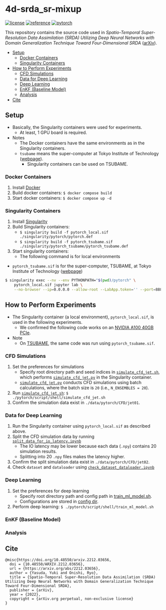 # 4d-srda_sr-mixup <!-- omit in toc -->

[![license](https://img.shields.io/badge/license-CC%20BY--NC--SA-informational)](https://creativecommons.org/licenses/by-nc-sa/4.0/legalcode.txt) [![reference](https://img.shields.io/badge/reference-arXiv-important)](https://arxiv.org/abs/2212.03656)  [![pytorch](https://img.shields.io/badge/PyTorch-1.11.0-informational)](https://pytorch.org/)

This repository contains the source code used in *Spatio-Temporal Super-Resolution Data Assimilation (SRDA) Utilizing Deep Neural Networks with Domain Generalization Technique Toward Four-Dimensional SRDA* ([arXiv](https://arxiv.org/abs/2212.03656)).

- [Setup](#setup)
  - [Docker Containers](#docker-containers)
  - [Singularity Containers](#singularity-containers)
- [How to Perform Experiments](#how-to-perform-experiments)
  - [CFD Simulations](#cfd-simulations)
  - [Data for Deep Learning](#data-for-deep-learning)
  - [Deep Learning](#deep-learning)
  - [EnKF (Baseline Model)](#enkf-baseline-model)
  - [Analysis](#analysis)
- [Cite](#cite)


## Setup

- Basically, the Singularity containers were used for experiments.
  - At least, 1 GPU board is required.
- Notes
  - The Docker containers have the same environments as in the Singularity containers.
  - `tsubame` means the super-computer at Tokyo Institute of Technology ([webpage](https://www.t3.gsic.titech.ac.jp/en)).
      - Singularity containers can be used on TSUBAME.

### Docker Containers

1. Install [Docker](https://docs.docker.com/get-started/)
1. Build docker containers: `$ docker compose build`
1. Start docker containers: `$ docker compose up -d`

### Singularity Containers

1. Install [Singularity](https://docs.sylabs.io/guides/3.0/user-guide/quick_start.html)
1. Build Singularity containers:
    - `$ singularity build -f pytorch_local.sif ./singularity/pytorch/pytorch.def`
    - `$ singularity build -f pytorch_tsubame.sif ./singularity/pytorch_tsubame/pytorch_tsubame.def`
1. Start singularity containers:
    - The following command is for local environments

- `pytorch_tsubame.sif` is for the super-computer, TSUBAME, at Tokyo Institute of Technology ([webpage](https://www.t3.gsic.titech.ac.jp/en))

```sh
$ singularity exec --nv --env PYTHONPATH="$(pwd)/pytorch" \
    pytorch_local.sif jupyter lab \
    --no-browser --ip=0.0.0.0 --allow-root --LabApp.token='' --port=8888
```

## How to Perform Experiments

- The Singularity container (a local environment), `pytorch_local.sif`, is used in the following experiments.
    - We confirmed the following code works on an [NVIDIA A100 40GB PCIe](https://www.nvidia.com/en-us/data-center/a100/).
- Note
  - On [TSUBAME](https://www.t3.gsic.titech.ac.jp/en), the same code was run using `pytorch_tsubame.sif`.

### CFD Simulations

1. Set the preferences for simulations
   - Specify root directory path and seed indices in [`simulate_cfd_jet.sh`](./pytorch/script/shell/simulate_cfd_jet.sh), which performs [`simulate_cfd_jet.py`](./pytorch/script/python/simulate_cfd_jet.py) in the Singularity container.
   - [`simulate_cfd_jet.py`](./pytorch/script/python/simulate_cfd_jet.py) conducts CFD simulations using batch calculations, where the batch size is `20` (i.e., `N_ENSEMBLES = 20`).
2. Run [`simulate_cfd_jet.sh`](./pytorch/script/shell/simulate_cfd_jet.sh): `$ ./pytorch/script/shell/simulate_cfd_jet.sh`
3. Confirm the simulation data exist in `./data/pytorch/CFD/jet01`.

### Data for Deep Learning

1. Run the Singularity container using `pytorch_local.sif` as described above.
2. Split the CFD simulation data by running [`split_data_for_io_latency.ipynb`](./pytorch/notebook/paper_experiment/split_data_for_io_latency.ipynb)
   - The IO latency may be lower because each data (`.npy`) contains 20 simulation results.
   - Splitting into 20 `.npy` files makes the latency higher. 
3. Confirm the split simulation data exist in `./data/pytorch/CFD/jet02`.
4. Check `dataset` and `dataloader` using [`check_dataset_dataloader.ipynb`](./pytorch/notebook/paper_experiment/check_dataset_dataloader.ipynb)

### Deep Learning

1. Set the preferences for deep learning
   - Specify root directory path and config path in [train_ml_model.sh](./pytorch/script/shell/train_ml_model.sh).
   - Configurations are stored in [config dir](./pytorch/config/paper_experiment/).
1. Perform deep learning: `$ ./pytorch/script/shell/train_ml_model.sh`

### EnKF (Baseline Model)

### Analysis


## Cite

```
@misc{https://doi.org/10.48550/arxiv.2212.03656,
  doi = {10.48550/ARXIV.2212.03656},
  url = {https://arxiv.org/abs/2212.03656},
  author = {Yasuda, Yuki and Onishi, Ryo},  
  title = {Spatio-Temporal Super-Resolution Data Assimilation (SRDA) Utilizing Deep Neural Networks with Domain Generalization Technique Toward Four-Dimensional SRDA},
  publisher = {arXiv},
  year = {2022},
  copyright = {arXiv.org perpetual, non-exclusive license}
}
```